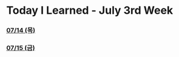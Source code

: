# Today I Learned - July 3rd Week
### [07/14 (목)](https://www.joyfuls.xyz/til/220714)
### [07/15 (금)](https://www.joyfuls.xyz/til/220715)